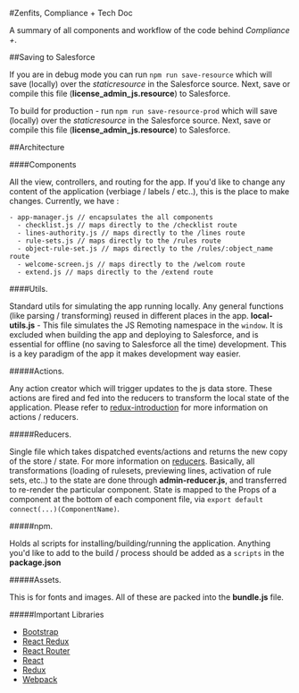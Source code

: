 #Zenfits, Compliance + Tech Doc

A summary of all components and workflow of the code behind *Compliance +*.

##Saving to Salesforce

If you are in debug mode you can run `npm run save-resource` which will save (locally) over the *staticresource* in the Salesforce source. Next, save or compile this file (**license_admin_js.resource**) to Salesforce.

To build for production - run `npm run save-resource-prod` which will save (locally) over the *staticresource* in the Salesforce source. Next, save or compile this file (**license_admin_js.resource**) to Salesforce.


##Architecture

####Components

All the view, controllers, and routing for the app. If you'd like to change any content of the application (verbiage / labels / etc..), this is the place to make changes. Currently, we have :

```
- app-manager.js // encapsulates the all components
  - checklist.js // maps directly to the /checklist route
  - lines-authority.js // maps directly to the /lines route
  - rule-sets.js // maps directly to the /rules route
  - object-rule-set.js // maps directly to the /rules/:object_name route
  - welcome-screen.js // maps directly to the /welcom route
  - extend.js // maps directly to the /extend route
```


####Utils. 

Standard utils for simulating the app running locally. Any general functions (like parsing / transforming) reused in different places in the app. **local-utils.js** - This file simulates the JS Remoting namespace in the `window`. It is excluded when building the app and deploying to Salesforce, and is essential for offline (no saving to Salesforce all the time) development. This is a key paradigm of the app it makes development way easier.


#####Actions.

Any action creator which will trigger updates to the js data store. These actions are fired and fed into the reducers to transform the local state of the application. Please refer to [redux-introduction](http://redux.js.org/docs/introduction/index.html) for more information on actions / reducers.


#####Reducers.

Single file which takes dispatched events/actions and returns the new copy of the store / state. For more information on [reducers](http://redux.js.org/docs/basics/Reducers.html). Basically, all transformations (loading of rulesets, previewing lines, activation of rule sets, etc..) to the state are done through **admin-reducer.js**, and transferred to re-render the particular component. State is mapped to the Props of a component at the bottom of each component file, via `export default connect(...)(ComponentName)`.


#####npm.

Holds al scripts for installing/building/running the application. Anything you'd like to add to the build / process should be added as a `scripts` in the **package.json**


#####Assets.

This is for fonts and images. All of these are packed into the **bundle.js** file.


#####Important Libraries

- [Bootstrap](http://getbootstrap.com/)
- [React Redux](https://github.com/reactjs/react-redux)
- [React Router](https://github.com/reactjs/react-router)
- [React](https://facebook.github.io/react/)
- [Redux](http://redux.js.org/)
- [Webpack](http://webpack.github.io/docs/)
